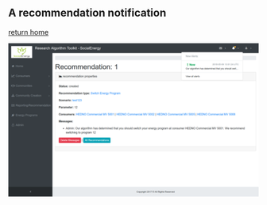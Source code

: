 ## A recommendation notification

[return home](../)

![recommendation_notification](screenshot-localhost-3000-2018.05.09-16-01-59.png)
